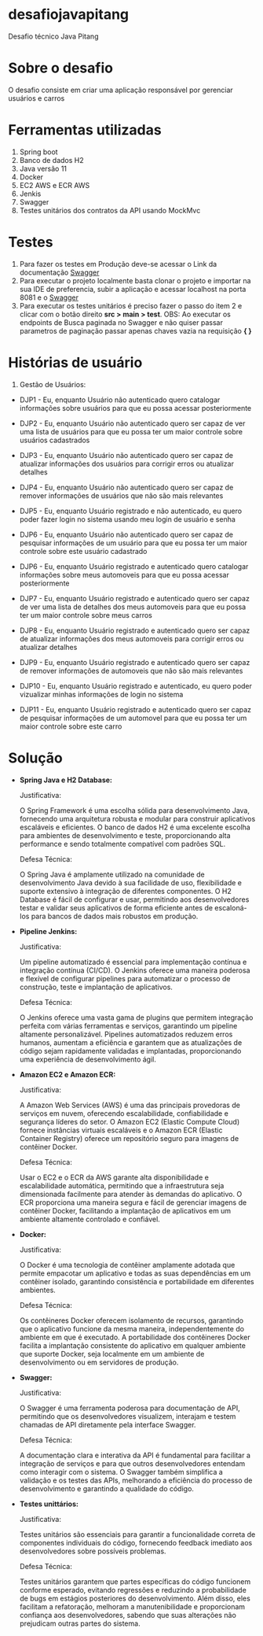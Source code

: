 # desafiojavapitang

Desafio técnico Java Pitang

# Sobre o desafio

O desafio consiste em criar uma aplicação responsável por gerenciar usuários e carros

# Ferramentas utilizadas

1. Spring boot
2. Banco de dados H2
3. Java versão 11
4. Docker
5. EC2 AWS e ECR AWS
6. Jenkis
7. Swagger
8. Testes unitários dos contratos da API usando MockMvc

# Testes

1. Para fazer os testes em Produção deve-se acessar o Link da documentação [Swagger](http://ec2-35-153-66-185.compute-1.amazonaws.com:8081/swagger-ui/index.html) 
2. Para executar o projeto localmente basta clonar o projeto e importar na sua IDE de preferencia, subir a aplicação e acessar localhost na porta 8081 e o [Swagger](http://localhost:8081/swagger-ui/index.html) 
3. Para executar os testes unitários é preciso fazer o passo do item 2 e clicar com o botão direito **src > main > test**. 
OBS: Ao executar os endpoints de Busca paginada no Swagger e não quiser passar parametros de paginação passar apenas chaves vazia na requisição **{ }**

# Histórias de usuário

1. Gestão de Usuários:

  * DJP1 - Eu, enquanto Usuário não autenticado quero catalogar informações sobre usuários para que eu possa acessar posteriormente
   
  * DJP2 - Eu, enquanto Usuário não autenticado quero ser capaz de ver uma lista de usuários para que eu possa ter um maior controle sobre usuários cadastrados
   
  * DJP3 - Eu, enquanto Usuário não autenticado quero ser capaz de atualizar informações dos usuários para corrigir erros ou atualizar detalhes
   
  * DJP4 - Eu, enquanto Usuário não autenticado quero ser capaz de remover informações de usuários que não são mais relevantes
   
  * DJP5 - Eu, enquanto Usuário registrado e não autenticado, eu quero poder fazer login no sistema usando meu login de usuário e senha
   
  * DJP6 - Eu, enquanto Usuário não autenticado quero ser capaz de pesquisar informações de um usuário para que eu possa ter um maior controle sobre este usuário cadastrado
   
  * DJP6 - Eu, enquanto Usuário registrado e autenticado quero catalogar informações sobre meus automoveis para que eu possa acessar posteriormente
   
  * DJP7 - Eu, enquanto Usuário registrado e autenticado quero ser capaz de ver uma lista de detalhes dos meus automoveis para que eu possa ter um maior controle sobre meus carros
   
  * DJP8 - Eu, enquanto Usuário registrado e autenticado quero ser capaz de atualizar informações dos meus automoveis para corrigir erros ou atualizar detalhes
   
  * DJP9 - Eu, enquanto Usuário registrado e autenticado quero ser capaz de remover informações de automoveis que não são mais relevantes
   
  * DJP10 - Eu, enquanto Usuário registrado e autenticado, eu quero poder vizualizar minhas informações de login no sistema
   
  * DJP11 - Eu, enquanto Usuário registrado e autenticado quero ser capaz de pesquisar informações de um automovel para que eu possa ter um maior controle sobre este carro

# Solução

* **Spring Java e H2 Database:**

	Justificativa:
	
	O Spring Framework é uma escolha sólida para desenvolvimento Java, fornecendo uma arquitetura robusta e modular para construir aplicativos escaláveis e eficientes.
	O banco de dados H2 é uma excelente escolha para ambientes de desenvolvimento e teste, proporcionando alta performance e sendo totalmente compatível com padrões SQL.
	
	Defesa Técnica:
	
	O Spring Java é amplamente utilizado na comunidade de desenvolvimento Java devido à sua facilidade de uso, flexibilidade e suporte extensivo à integração de diferentes componentes.
	O H2 Database é fácil de configurar e usar, permitindo aos desenvolvedores testar e validar seus aplicativos de forma eficiente antes de escaloná-los para bancos de dados mais robustos em produção.

* **Pipeline Jenkins:**

  	Justificativa:

	Um pipeline automatizado é essencial para implementação contínua e integração contínua (CI/CD). O Jenkins oferece uma maneira poderosa e flexível de configurar pipelines para automatizar o processo de 		construção, teste e implantação de aplicativos.

  	Defesa Técnica:
	
	O Jenkins oferece uma vasta gama de plugins que permitem integração perfeita com várias ferramentas e serviços, garantindo um pipeline altamente personalizável.
	Pipelines automatizados reduzem erros humanos, aumentam a eficiência e garantem que as atualizações de código sejam rapidamente validadas e implantadas, proporcionando uma experiência de desenvolvimento ágil.

* **Amazon EC2 e Amazon ECR:**

  	Justificativa:
	
	A Amazon Web Services (AWS) é uma das principais provedoras de serviços em nuvem, oferecendo escalabilidade, confiabilidade e segurança líderes do setor.
	O Amazon EC2 (Elastic Compute Cloud) fornece instâncias virtuais escaláveis e o Amazon ECR (Elastic Container Registry) oferece um repositório seguro para imagens de contêiner Docker.

	Defesa Técnica:
	
	Usar o EC2 e o ECR da AWS garante alta disponibilidade e escalabilidade automática, permitindo que a infraestrutura seja dimensionada facilmente para atender às demandas do aplicativo.
	O ECR proporciona uma maneira segura e fácil de gerenciar imagens de contêiner Docker, facilitando a implantação de aplicativos em um ambiente altamente controlado e confiável.

* **Docker:**

  	Justificativa:

	O Docker é uma tecnologia de contêiner amplamente adotada que permite empacotar um aplicativo e todas as suas dependências em um contêiner isolado, garantindo consistência e portabilidade em diferentes 	 
 	ambientes.

	Defesa Técnica:
	
	Os contêineres Docker oferecem isolamento de recursos, garantindo que o aplicativo funcione da mesma maneira, independentemente do ambiente em que é executado.
	A portabilidade dos contêineres Docker facilita a implantação consistente do aplicativo em qualquer ambiente que suporte Docker, seja localmente em um ambiente de desenvolvimento ou em servidores de produção.

* **Swagger:**

  	Justificativa:

	O Swagger é uma ferramenta poderosa para documentação de API, permitindo que os desenvolvedores visualizem, interajam e testem chamadas de API diretamente pela interface Swagger.

	Defesa Técnica:
	
	A documentação clara e interativa da API é fundamental para facilitar a integração de serviços e para que outros desenvolvedores entendam como interagir com o sistema.
	O Swagger também simplifica a validação e os testes das APIs, melhorando a eficiência do processo de desenvolvimento e garantindo a qualidade do código.

* **Testes unittários:**

	Justificativa:
	
	Testes unitários são essenciais para garantir a funcionalidade correta de componentes individuais do código, fornecendo feedback imediato aos desenvolvedores sobre possíveis problemas.

	Defesa Técnica:
	
	Testes unitários garantem que partes específicas do código funcionem conforme esperado, evitando regressões e reduzindo a probabilidade de bugs em estágios posteriores do desenvolvimento.
	Além disso, eles facilitam a refatoração, melhoram a manutenibilidade e proporcionam confiança aos desenvolvedores, sabendo que suas alterações não prejudicam outras partes do sistema.
   
